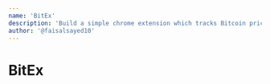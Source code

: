 ```yaml
---
name: 'BitEx'
description: 'Build a simple chrome extension which tracks Bitcoin prices.'
author: '@faisalsayed10'
---
```


# BitEx

